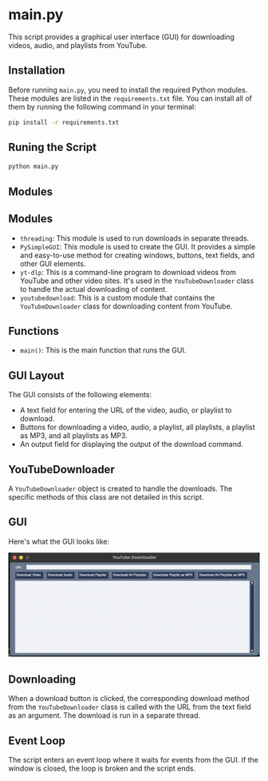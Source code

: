 # main.py

This script provides a graphical user interface (GUI) for downloading videos, audio, and playlists from YouTube.

## Installation

Before running `main.py`, you need to install the required Python modules. These modules are listed in the `requirements.txt` file. You can install all of them by running the following command in your terminal:

```bash
pip install -r requirements.txt
```

## Runing the Script

```bash
python main.py
```

## Modules

## Modules

- `threading`: This module is used to run downloads in separate threads.
- `PySimpleGUI`: This module is used to create the GUI. It provides a simple and easy-to-use method for creating windows, buttons, text fields, and other GUI elements.
- `yt-dlp`: This is a command-line program to download videos from YouTube and other video sites. It's used in the `YouTubeDownloader` class to handle the actual downloading of content.
- `youtubedownload`: This is a custom module that contains the `YouTubeDownloader` class for downloading content from YouTube.

## Functions

- `main()`: This is the main function that runs the GUI.

## GUI Layout

The GUI consists of the following elements:

- A text field for entering the URL of the video, audio, or playlist to download.
- Buttons for downloading a video, audio, a playlist, all playlists, a playlist as MP3, and all playlists as MP3.
- An output field for displaying the output of the download command.

## YouTubeDownloader

A `YouTubeDownloader` object is created to handle the downloads. The specific methods of this class are not detailed in this script.

## GUI

Here's what the GUI looks like:

![GUI Image](gui.png)

## Downloading

When a download button is clicked, the corresponding download method from the `YouTubeDownloader` class is called with the URL from the text field as an argument. The download is run in a separate thread.

## Event Loop

The script enters an event loop where it waits for events from the GUI. If the window is closed, the loop is broken and the script ends.



